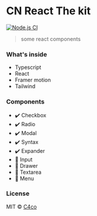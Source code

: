 # CN React The kit

[![Node.js CI](https://github.com/C4co/cn-react-thekit/actions/workflows/node.js.yml/badge.svg)](https://github.com/C4co/cn-react-thekit/actions/workflows/node.js.yml)

> some react components

### What's inside

- Typescript
- React
- Framer motion
- Tailwind

### Components

- ✔️ Checkbox
- ✔️ Radio
- ✔️ Modal
- ✔️ Syntax
- ✔️ Expander
- 🔲 Input
- 🔲 Drawer
- 🔲 Textarea
- 🔲 Menu

### License

MIT © [C4co](https://github.com/C4co)
